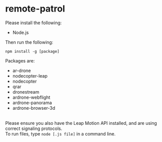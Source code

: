 remote-patrol
=============

Please install the following:

* Node.js

Then run the following:

	npm install -g [package]
	
Packages are:

*	ar-drone
*	nodecopter-leap
*	nodecopter
*	qrar
*	dronestream
*	ardrone-webflight
*	ardrone-panorama
*	ardrone-browser-3d

<br>
Please ensure you also have the Leap Motion API installed, and are using correct signaling protocols. 
<br>
To run files, type <code>node [.js file]</code> in a command line.
